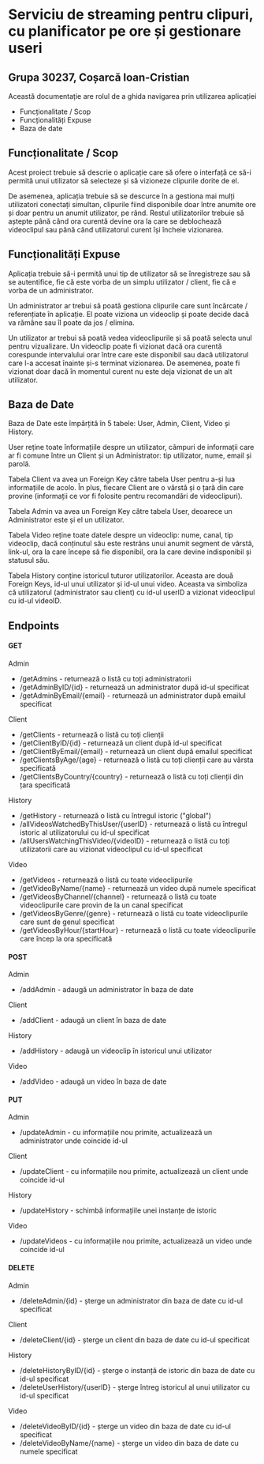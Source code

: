 # Serviciu de streaming pentru clipuri, cu planificator pe ore și gestionare useri
## Grupa 30237, Coșarcă Ioan-Cristian

Această documentație are rolul de a ghida navigarea prin utilizarea aplicației

- Funcționalitate / Scop
- Funcționalități Expuse
- Baza de date

## Funcționalitate / Scop

Acest proiect trebuie să descrie o aplicație care să ofere o interfață ce să-i permită unui utilizator să selecteze și să vizioneze clipurile dorite de el.

De asemenea, aplicația trebuie să se descurce în a gestiona mai mulți utilizatori conectați simultan, clipurile fiind disponibile doar între anumite ore și doar pentru un anumit utilizator, pe rând. Restul utilizatorilor trebuie să aștepte până când ora curentă devine ora la care se deblochează videoclipul sau până când utilizatorul curent își încheie vizionarea.

## Funcționalități Expuse

Aplicația trebuie să-i permită unui tip de utilizator să se înregistreze sau să se autentifice, fie că este vorba de un simplu utilizator / client, fie că e vorba de un administrator.

Un administrator ar trebui să poată gestiona clipurile care sunt încărcate / referențiate în aplicație. El poate viziona un videoclip și poate decide dacă va rămâne sau îl poate da jos / elimina.

Un utilizator ar trebui să poată vedea videoclipurile și să poată selecta unul pentru vizualizare. Un videoclip poate fi vizionat dacă ora curentă corespunde intervalului orar între care este disponibil sau dacă utilizatorul care l-a accesat înainte și-s terminat vizionarea. De asemenea, poate fi vizionat doar dacă în momentul curent nu este deja vizionat de un alt utilizator.

## Baza de Date

Baza de Date este împărțită în 5 tabele: User, Admin, Client, Video și History.

User reține toate înformațiile despre un utilizator, câmpuri de informații care ar fi comune între un Client și un Administrator: tip utilizator, nume, email și parolă.

Tabela Client va avea un Foreign Key către tabela User pentru a-și lua informațiile de acolo. În plus, fiecare Client are o vârstă și o țară din care provine (informații ce vor fi folosite pentru recomandări de videoclipuri).

Tabela Admin va avea un Foreign Key către tabela User, deoarece un Administrator este și el un utilizator.

Tabela Video reține toate datele despre un videoclip: nume, canal, tip videoclip, dacă conținutul său este restrâns unui anumit segment de vârstă, link-ul, ora la care începe să fie disponibil, ora la care devine indisponibil și statusul său.

Tabela History conține istoricul tuturor utilizatorilor. Aceasta are două Foreign Keys, id-ul unui utilizator și id-ul unui video. Aceasta va simboliza că utilizatorul (administrator sau client) cu id-ul userID a vizionat videoclipul cu id-ul videoID.

## Endpoints

#### GET
Admin
- /getAdmins - returnează o listă cu toți administratorii
- /getAdminByID/{id} - returnează un administrator după id-ul specificat
- /getAdminByEmail/{email} - returnează un administrator după emailul specificat

Client
- /getClients - returnează o listă cu toți clienții
- /getClientByID/{id} - returnează un client după id-ul specificat
- /getClientByEmail/{email} - returnează un client după emailul specificat
- /getClientsByAge/{age} - returnează o listă cu toți clienții care au vârsta specificată
- /getClientsByCountry/{country} - returnează o listă cu toți clienții din țara specificată

History
- /getHistory - returnează o listă cu întregul istoric ("global")
- /allVideosWatchedByThisUser/{userID} - returnează o listă cu întregul istoric al utilizatorului cu id-ul specificat
- /allUsersWatchingThisVideo/{videoID} - returnează o listă cu toți utilizatorii care au vizionat videoclipul cu id-ul specificat

Video
- /getVideos - returnează o listă cu toate videoclipurile
- /getVideoByName/{name} - returnează un video după numele specificat
- /getVideosByChannel/{channel} - returnează o listă cu toate videoclipurile care provin de la un canal specificat
- /getVideosByGenre/{genre} - returnează o listă cu toate videoclipurile care sunt de genul specificat
- /getVideosByHour/{startHour} - returnează o listă cu toate videoclipurile care încep la ora specificată

#### POST
Admin
- /addAdmin - adaugă un administrator în baza de date

Client
- /addClient - adaugă un client în baza de date

History
- /addHistory - adaugă un videoclip în istoricul unui utilizator

Video
- /addVideo - adaugă un video în baza de date

#### PUT
Admin
- /updateAdmin - cu informațiile nou primite, actualizează un administrator unde coincide id-ul

Client
- /updateClient - cu informațiile nou primite, actualizează un client unde coincide id-ul

History
- /updateHistory - schimbă informațiile unei instanțe de istoric

Video
- /updateVideos - cu informațiile nou primite, actualizează un video unde coincide id-ul

#### DELETE
Admin
- /deleteAdmin/{id} - șterge un administrator din baza de date cu id-ul specificat

Client
- /deleteClient/{id} - șterge un client din baza de date cu id-ul specificat

History
- /deleteHistoryByID/{id} - șterge o instanță de istoric din baza de date cu id-ul specificat
- /deleteUserHistory/{userID} - șterge întreg istoricul al unui utilizator cu id-ul specificat

Video
- /deleteVideoByID/{id} - șterge un video din baza de date cu id-ul specificat
- /deleteVideoByName/{name} - șterge un video din baza de date cu numele specificat
